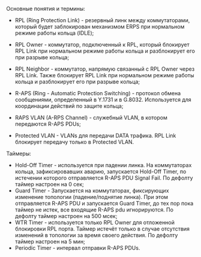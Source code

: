 Основные понятия и термины:
- RPL (Ring Protection Link) - резервный линк между коммутаторами, который будет заблокирован механизмом ERPS при нормальном режиме работы кольца (IDLE);
- RPL Owner - коммутатор, подключенный к RPL, который блокирует RPL Link при нормальном режиме работы кольца и разблокирует его при разрыве кольца;
- RPL Neighbor - коммутатор, напрямую связанный с RPL Owner через RPL Link. Также блокирует RPL Link при нормальном режиме работы кольца и разблокирует его при разрыве кольца;

- R-APS (Ring - Automatic Protection Switching) - протокол обмена сообщениями, определенный в Y.1731 и в G.8032. Используется для координации действий по защите кольца;
- RAPS VLAN (A-RPS Channel) - служебный VLAN, в котором передаются R-APS PDUs;
- Protected VLAN - VLANs для передачи DATA трафика. RPL Link блокирует передачу только в Protected VLAN.

Таймеры:
- Hold-Off Timer - используется при падении линка. На коммутаторах кольца, зафиксировавших аварию, запускается Hold-Off Timer, по истечении которого отправляется R-APS PDU Signal Fail. По дефолту таймер настроен на 0 сек;
- Guard Timer - Запускается на коммутаторах, фиксирующих изменение топологии (падение/поднятие линка). При этом отправляется R-APS PDU и запускается Guard Timer, до тех пор пока таймер не истек, все входящие R-APS pdu игнорируются. По дефолту таймер настроен на 500 мсек;
- WTR Timer - используется только RPL Owner для отложенной блокировки RPL порта. Таймер истечёт только в случае отсутствия изменений в топологии за время своего действия. По дефолту таймер настроен на 5 мин;
- Periodic Timer - интервал отправки R-APS PDUs.
